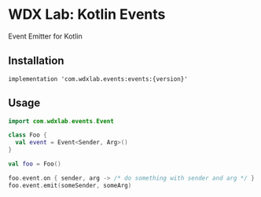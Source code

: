 # WDX Lab: Kotlin Events

Event Emitter for Kotlin

## Installation

```
implementation 'com.wdxlab.events:events:{version}'
```

## Usage

```kotlin
import com.wdxlab.events.Event

class Foo {
  val event = Event<Sender, Arg>()
}

val foo = Foo()

foo.event.on { sender, arg -> /* do something with sender and arg */ }
foo.event.emit(someSender, someArg)
```